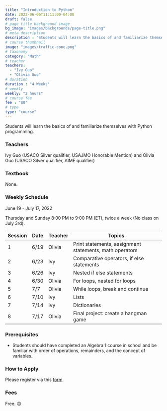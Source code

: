 ```yaml
---
title: "Introduction to Python"
date: 2022-06-06T11:11:00-04:00
draft: false
# page title background image
bg_image: "images/backgrounds/page-title.png"
# meta description
description : "Students will learn the basics of and familiarize themselves with Python programming."
# course thumbnail
image: "images/traffic-cone.png"
# taxonomy
category: "Math"
# teacher
teachers:
  - "Ivy Guo"
  - "Olivia Guo"
# duration
duration : "4 Weeks"
# weekly
weekly: "2 hours"
# course fee
fee : "$0"
# type
type: "course"
---
```


Students will learn the basics of and familiarize themselves with Python programming. 

### Teachers

Ivy Guo (USACO Silver qualifier, USAJMO Honorable Mention) and Olivia Guo (USACO Silver qualifier, AIME qualifier)

### Textbook 
None.

### Weekly Schedule

June 19 - July 17, 2022

Thursday and Sunday 8:00 PM to 9:00 PM (ET), twice a week (No class on July 3rd).

|Session|Date  | Teacher|Topics
|-------|------|--------|------------------------------------------------------
|1      |6/19  | Olivia | Print statements, assignment statements, math operators
|2      |6/23  | Ivy    | Comparative operators, if else statements
|3      |6/26  | Ivy    | Nested if else statements
|4      |6/30  | Olivia | For loops, nested for loops
|5      |7/7   | Olivia | While loops, break and continue
|6      |7/10  | Ivy    | Lists
|7      |7/14  | Ivy    | Dictionaries
|8      |7/17  | Olivia | Final project: create a hangman game

### Prerequisites

* Students should have completed an Algebra 1 course in school and be familiar with order of operations, remainders, and the concept of variables.

### How to Apply

Please register via this [form](https://forms.gle/vqCWoodbqgfKHmjs5).

### Fees

Free. 😊

